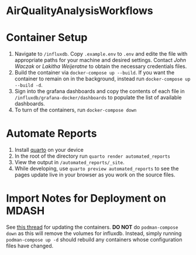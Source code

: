 # AirQualityAnalysisWorkflows


# Container Setup 

1. Navigate to `/influxdb`. Copy `.example.env` to `.env` and edite the file with appropriate paths for your machine and desired settings. Contact *John Waczak* or *Lakitha Weijeratne* to obtain the necessary credentials files. 
2. Build the container via `docker-compose up --build`. If you want the container to remain on in the background, instead run `docker-compose up --build -d`. 
3. Sign into the grafana dashboards and copy the contents of each file in `/influxdb/grafana-docker/dashboards` to populate the list of available dashboards. 
4. To turn of the containers, run `docker-compose down` 

# Automate Reports 

1. Install [quarto](https://quarto.org/) on your device 
2. In the root of the directory run `quarto render automated_reports`
3. View the output in `/automated_reports/_site`. 
4. While developing, use `quarto preview automated_reports` to see the pages update live in your browser as you work on the source files. 


# Import Notes for Deployment on MDASH 
See [this thread](https://stackoverflow.com/questions/42529211/how-to-rebuild-and-update-a-container-without-downtime-with-docker-compose) for updating the containers. **DO NOT** do `podman-compose down` as this will remove the volumes for influxdb. Instead, simply running `podman-compose up -d` should rebuild any containers whose configuration files have changed. 
